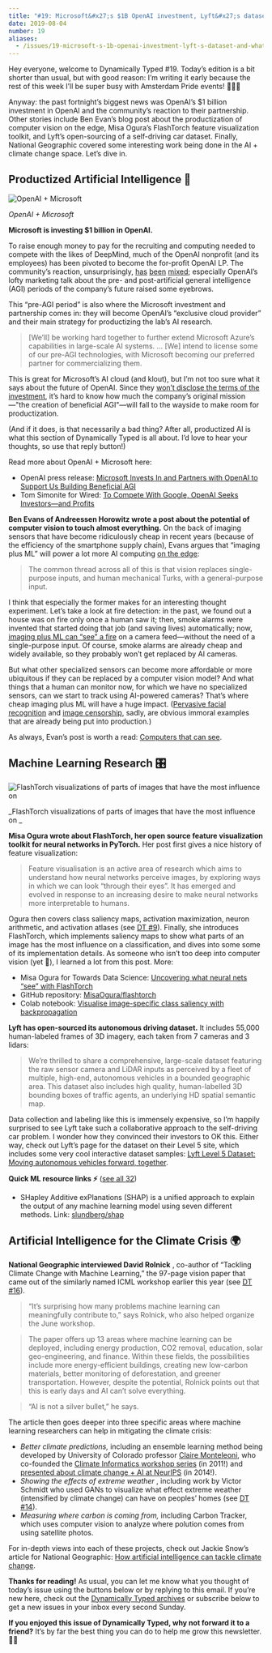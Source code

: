 ```yaml
---
title: "#19: Microsoft&#x27;s $1B OpenAI investment, Lyft&#x27;s dataset, and what makes a peacock a peacock? "
date: 2019-08-04
number: 19
aliases:
  - /issues/19-microsoft-s-1b-openai-investment-lyft-s-dataset-and-what-makes-a-peacock-a-peacock-190545
---
```


Hey everyone, welcome to Dynamically Typed #19.
Today’s edition is a bit shorter than usual, but with good reason: I’m writing it early because the rest of this week I’ll be super busy with Amsterdam Pride events!
🏳️‍🌈🎉

Anyway: the past fortnight’s biggest news was OpenAI’s $1 billion investment in OpenAI and the community’s reaction to their partnership.
Other stories include Ben Evan’s blog post about the productization of computer vision on the edge, Misa Ogura’s FlashTorch feature visualization toolkit, and Lyft’s open-sourcing of a self-driving car dataset.
Finally, National Geographic covered some interesting work being done in the AI + climate change space.
Let’s dive in.

## Productized Artificial Intelligence 🔌

![OpenAI + Microsoft](https://s3.amazonaws.com/revue/items/images/004/850/973/mail/d104aee2ea4f68c6b6fe7ef3d204cca7.png?1564605294)

_OpenAI + Microsoft_

**Microsoft is investing $1 billion in OpenAI.**

To raise enough money to pay for the recruiting and computing needed to compete with the likes of DeepMind, much of the OpenAI nonprofit (and its employees) has been pivoted to become the for-profit OpenAI LP.
The community’s reaction, unsurprisingly, [has](https://twitter.com/soumithchintala/status/1153308199610511360?utm_campaign=Dynamically%20Typed&utm_medium=email&utm_source=Revue%20newsletter) [been](https://twitter.com/tsimonite/status/1153340994986766336?utm_campaign=Dynamically%20Typed&utm_medium=email&utm_source=Revue%20newsletter) [mixed](https://www.reddit.com//r/MachineLearning/comments/cgmptl/d_what_is_openai_i_dont_know_anymore/?utm_campaign=Dynamically%20Typed&utm_medium=email&utm_source=Revue%20newsletter); especially OpenAI’s lofty marketing talk about the pre- and post-artificial general intelligence (AGI) periods of the company’s future raised some eyebrows.

This “pre-AGI period” is also where the Microsoft investment and partnership comes in: they will become OpenAI’s “exclusive cloud provider” and their main strategy for productizing the lab’s AI research.

> [We’ll] be working hard together to further extend Microsoft Azure’s capabilities in large-scale AI systems.
> … [We] intend to license some of our pre-AGI technologies, with Microsoft becoming our preferred partner for commercializing them.

This is great for Microsoft’s AI cloud (and klout), but I’m not too sure what it says about the future of OpenAI.
Since they [won’t disclose the terms of the investment](https://twitter.com/gdb/status/1153305526026956800?utm_campaign=Dynamically%20Typed&utm_medium=email&utm_source=Revue%20newsletter), it’s hard to know how much the company’s original mission—"the creation of beneficial AGI"—will fall to the wayside to make room for productization.

(And if it does, is that necessarily a bad thing?
After all, productized AI is what this section of Dynamically Typed is all about.
I’d love to hear your thoughts, so use that reply button!)

Read more about OpenAI + Microsoft here:

* OpenAI press release: [Microsoft Invests In and Partners with OpenAI to Support Us Building Beneficial AGI](https://openai.com/blog/microsoft/?utm_campaign=Dynamically%20Typed&utm_medium=email&utm_source=Revue%20newsletter)
* Tom Simonite for Wired: [To Compete With Google, OpenAI Seeks Investors—and Profits](https://www.wired.com/story/compete-google-openai-seeks-investorsand-profits/?utm_campaign=Dynamically%20Typed&utm_medium=email&utm_source=Revue%20newsletter)

**Ben Evans of Andreessen Horowitz wrote a post about the potential of computer vision to touch almost everything.**
On the back of imaging sensors that have become ridiculously cheap in recent years (because of the efficiency of the smartphone supply chain), Evans argues that “imaging plus ML” will power a lot more AI computing [on the edge](https://dynamicallytyped.com/issues/15-neural-avatars-ai-on-the-edge-and-apple-s-new-create-ml-app-180967?utm_campaign=Dynamically%20Typed&utm_medium=email&utm_source=Revue%20newsletter):

> The common thread across all of this is that vision replaces single-purpose inputs, and human mechanical Turks, with a general-purpose input.

I think that especially the former makes for an interesting thought experiment.
Let’s take a look at fire detection: in the past, we found out a house was on fire only once a human saw it; then, smoke alarms were invented that started doing that job (and saving lives) automatically; now, [imaging plus ML can “see” a fire](https://scholar.google.nl/scholar?as_sdt=0%2C5&btnG=&hl=en&q=fire%20detection%20cnn&utm_campaign=Dynamically%20Typed&utm_medium=email&utm_source=Revue%20newsletter) on a camera feed—without the need of a single-purpose input.
Of course, smoke alarms are already cheap and widely available, so they probably won’t get replaced by AI cameras.

But what other specialized sensors can become more affordable or more ubiquitous if they can be replaced by a computer vision model?
And what things that a human can monitor now, for which we have no specialized sensors, can we start to track using AI-powered cameras?
That’s where cheap imaging plus ML will have a huge impact.
([Pervasive facial recognition](https://www.nytimes.com/2019/04/14/technology/china-surveillance-artificial-intelligence-racial-profiling.html?utm_campaign=Dynamically%20Typed&utm_medium=email&utm_source=Revue%20newsletter) and [image censorship](https://citizenlab.ca/2019/07/cant-picture-this-2-an-analysis-of-wechats-realtime-image-filtering-in-chats/?utm_campaign=6a63322d0c-EMAIL_CAMPAIGN_2019_07_22_04_56&utm_medium=email&utm_source=Benedict%27s%20newsletter&utm_term=0_4999ca107f-6a63322d0c-70536657), sadly, are obvious immoral examples that are already being put into production.)

As always, Evan’s post is worth a read: [Computers that can see](https://www.ben-evans.com/benedictevans/2019/7/19/computers-that-can-see?utm_campaign=Dynamically%20Typed&utm_medium=email&utm_source=Revue%20newsletter).

## Machine Learning Research 🎛

![FlashTorch visualizations of parts of images that have the most influence on ](https://s3.amazonaws.com/revue/items/images/004/850/887/mail/c020d8f99eb7a9520b3a0ddbfb1e9d2a.png?1564604403)

_FlashTorch visualizations of parts of images that have the most influence on _

**Misa Ogura wrote about FlashTorch, her open source feature visualization toolkit for neural networks in PyTorch.**
Her post first gives a nice history of feature visualization:

> Feature visualisation is an active area of research which aims to understand how neural networks perceive images, by exploring ways in which we can look “through their eyes”.
> It has emerged and evolved in response to an increasing desire to make neural networks more interpretable to humans.

Ogura then covers class saliency maps, activation maximization, neuron arithmetic, and activation atlases (see [DT #9](https://dynamicallytyped.com/issues/9-openai-and-google-s-activation-atlases-a16z-s-ml-startup-investments-and-microsoft-s-ai-pipeline-163609?utm_campaign=Dynamically%20Typed&utm_medium=email&utm_source=Revue%20newsletter)).
Finally, she introduces FlashTorch, which implements saliency maps to show what parts of an image has the most influence on a classification, and dives into some some of its implementation details.
As someone who isn’t too deep into computer vision (yet 🤫), I learned a lot from this post.
More:

* Misa Ogura for Towards Data Science: [Uncovering what neural nets “see” with FlashTorch](https://towardsdatascience.com/feature-visualisation-in-pytorch-saliency-maps-a3f99d08f78a?utm_campaign=Dynamically%20Typed&utm_medium=email&utm_source=Revue%20newsletter)
* GitHub repository: [MisaOgura/flashtorch](https://github.com/MisaOgura/flashtorch?utm_campaign=Dynamically%20Typed&utm_medium=email&utm_source=Revue%20newsletter)
* Colab notebook: [Visualise image-specific class saliency with backpropagation](https://colab.research.google.com/github/MisaOgura/flashtorch/blob/master/examples/visualise_saliency_with_backprop_colab.ipynb?utm_campaign=Dynamically%20Typed&utm_medium=email&utm_source=Revue%20newsletter)

**Lyft has open-sourced its autonomous driving dataset.**
It includes 55,000 human-labeled frames of 3D imagery, each taken from 7 cameras and 3 lidars:

> We’re thrilled to share a comprehensive, large-scale dataset featuring the raw sensor camera and LiDAR inputs as perceived by a fleet of multiple, high-end, autonomous vehicles in a bounded geographic area.
> This dataset also includes high quality, human-labelled 3D bounding boxes of traffic agents, an underlying HD spatial semantic map.

Data collection and labeling like this is immensely expensive, so I’m happily surprised to see Lyft take such a collaborative approach to the self-driving car problem.
I wonder how they convinced their investors to OK this.
Either way, check out Lyft’s page for the dataset on their Level 5 site, which includes some very cool interactive dataset samples: [Lyft Level 5 Dataset: Moving autonomous vehicles forward, together](https://level5.lyft.com/dataset/?utm_campaign=Dynamically%20Typed&utm_medium=email&utm_source=Revue%20newsletter).

**Quick ML resource links ⚡️** ([see all 32](https://www.notion.so/adab36fecaea4306880898f41dcb9cb3?utm_campaign=Dynamically%20Typed&utm_medium=email&utm_source=Revue%20newsletter&v=cb3a74562c914234ac171931dad6c2e4))

* SHapley Additive exPlanations (SHAP) is a unified approach to explain the output of any machine learning model using seven different methods. Link: [slundberg/shap](https://github.com/slundberg/shap?utm_campaign=Dynamically%20Typed&utm_medium=email&utm_source=Revue%20newsletter)

## Artificial Intelligence for the Climate Crisis 🌍

**National Geographic interviewed David Rolnick** , co-author of “Tackling Climate Change with Machine Learning,” the 97-page vision paper that came out of the similarly named ICML workshop earlier this year (see [DT #16](https://dynamicallytyped.com/issues/16-finding-whales-with-ai-and-97-pages-of-ml-for-climate-change-183400?utm_campaign=Dynamically%20Typed&utm_medium=email&utm_source=Revue%20newsletter)).

> “It’s surprising how many problems machine learning can meaningfully contribute to,” says Rolnick, who also helped organize the June workshop.

> The paper offers up 13 areas where machine learning can be deployed, including energy production, CO2 removal, education, solar geo-engineering, and finance.
> Within these fields, the possibilities include more energy-efficient buildings, creating new low-carbon materials, better monitoring of deforestation, and greener transportation.
> However, despite the potential, Rolnick points out that this is early days and AI can’t solve everything.

> “AI is not a silver bullet,” he says.

The article then goes deeper into three specific areas where machine learning researchers can help in mitigating the climate crisis:

* _Better climate predictions,_ including an ensemble learning method being developed by University of Colorado professor [Claire Monteleoni](https://www.colorado.edu/faculty/claire-monteleoni/?utm_campaign=Dynamically%20Typed&utm_medium=email&utm_source=Revue%20newsletter), who co-founded the [Climate Informatics workshop series](http://climateinformatics.org/?q=node%2F2&utm_campaign=Dynamically%20Typed&utm_medium=email&utm_source=Revue%20newsletter) (in 2011!) and [presented about climate change + AI at NeurIPS](http://research.microsoft.com/apps/video/?id=238888&utm_campaign=Dynamically%20Typed&utm_medium=email&utm_source=Revue%20newsletter) (in 2014!).
* _Showing the effects of extreme weather_ , including work by Victor Schmidt who used GANs to visualize what effect extreme weather (intensified by climate change) can have on peoples’ homes (see [DT #14](https://dynamicallytyped.com/issues/14-artificial-intelligence-for-medicine-and-the-climate-crisis-178557?utm_campaign=Dynamically%20Typed&utm_medium=email&utm_source=Revue%20newsletter)).
* _Measuring where carbon is coming from,_ including Carbon Tracker, which uses computer vision to analyze where polution comes from using satellite photos.

For in-depth views into each of these projects, check out Jackie Snow’s article for National Geographic: [How artificial intelligence can tackle climate change](https://www.nationalgeographic.com/environment/2019/07/artificial-intelligence-climate-change/?utm_campaign=Dynamically%20Typed&utm_medium=email&utm_source=Revue%20newsletter).

**Thanks for reading!**
As usual, you can let me know what you thought of today’s issue using the buttons below or by replying to this email.
If you’re new here, check out the [Dynamically Typed archives](https://dynamicallytyped.com/?utm_campaign=Dynamically%20Typed&utm_medium=email&utm_source=Revue%20newsletter) or subscribe below to get a new issues in your inbox every second Sunday.

**If you enjoyed this issue of Dynamically Typed, why not forward it to a friend?**
It’s by far the best thing you can do to help me grow this newsletter.
🏳️‍🌈